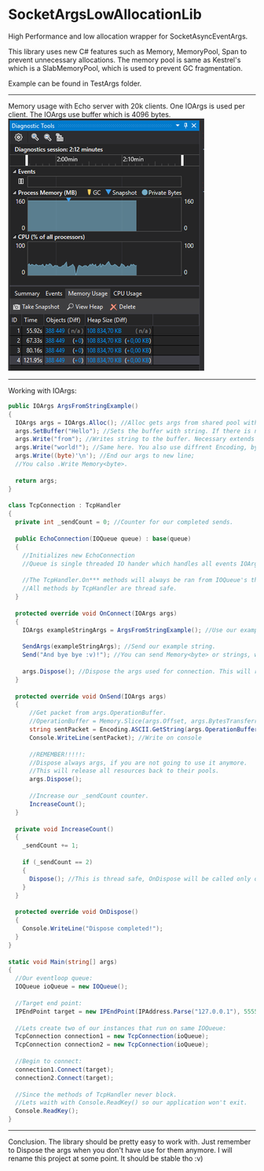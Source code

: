 # SocketArgsLowAllocationLib
High Performance and low allocation wrapper for SocketAsyncEventArgs.

This library uses new C# features such as Memory<byte>, MemoryPool<byte>, Span<byte> to prevent unnecessary allocations.
The memory pool is same as Kestrel's which is a SlabMemoryPool, which is used to prevent GC fragmentation.

Example can be found in TestArgs folder.

-------------
Memory usage with Echo server with 20k clients.
One IOArgs is used per client. The IOArgs use buffer which is 4096 bytes.
![GitHub Logo](/images/diagnostics.png)

-------------


Working with IOArgs:
```cs
public IOArgs ArgsFromStringExample()
{
  IOArgs args = IOArgs.Alloc(); //Alloc gets args from shared pool with no buffer.
  args.SetBuffer("Hello"); //Sets the buffer with string. If there is no buffer, it will be taken from shared memory.
  args.Write("from"); //Writes string to the buffer. Necessary extends buffer size, by getting new buffer from pool.
  args.Write("world!"); //Same here. You also use diffrent Encoding, by giving Encoding parameter.
  args.Write((byte)'\n'); //End our args to new line;
  //You calso .Write Memory<byte>.
  
  return args;
}

class TcpConnection : TcpHandler
{
  private int _sendCount = 0; //Counter for our completed sends.

  public EchoConnection(IOQueue queue) : base(queue)
  {
    //Initializes new EchoConnection
    //Queue is single threaded IO hander which handles all events IOArgs submitted to it.
    
    //The TcpHandler.On*** methods will always be ran from IOQueue's thread.
    //All methods by TcpHandler are thread safe.
  }
  
  protected override void OnConnect(IOArgs args)
  {
    IOArgs exampleStringArgs = ArgsFromStringExample(); //Use our example method.
  
    SendArgs(exampleStringArgs); //Send our example string.
    Send("And bye bye :v)!"); //You can send Memory<byte> or strings, which will be copied to pooled buffer
  
    args.Dispose(); //Dispose the args used for connection. This will return resources to pools.
  }
  
  protected override void OnSend(IOArgs args)
  {
      //Get packet from args.OperationBuffer.
      //OperationBuffer = Memory.Slice(args.Offset, args.BytesTransferred)
      string sentPacket = Encoding.ASCII.GetString(args.OperationBuffer.Span); //Get string from span
      Console.WriteLine(sentPacket); //Write on console
      
      //REMEMBER!!!!!:
      //Dispose always args, if you are not going to use it anymore.
      //This will release all resources back to their pools.
      args.Dispose();
      
      //Increase our _sendCount counter.
      IncreaseCount();
  }
  
  private void IncreaseCount() 
  {
    _sendCount += 1;
    
    if (_sendCount == 2) 
    {
      Dispose(); //This is thread safe, OnDispose will be called only once.
    }
  }
  
  protected override void OnDispose()
  {
    Console.WriteLine("Dispose completed!");
  }
}

static void Main(string[] args)
{
  //Our eventloop queue:
  IOQueue ioQueue = new IOQueue();
  
  //Target end point:
  IPEndPoint target = new IPEndPoint(IPAddress.Parse("127.0.0.1"), 5555));
  
  //Lets create two of our instances that run on same IOQueue:
  TcpConnection connection1 = new TcpConnection(ioQueue);
  TcpConnection connection2 = new TcpConnection(ioQueue);
  
  //Begin to connect:
  connection1.Connect(target);
  connection2.Connect(target);
  
  //Since the methods of TcpHandler never block.
  //Lets waith with Console.ReadKey() so our application won't exit.
  Console.ReadKey();
}
```
-------------


Conclusion. The library should be pretty easy to work with.
Just remember to Dispose the args when you don't have use for them anymore.
I will rename this project at some point. It should be stable tho :v)

